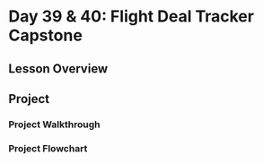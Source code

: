 # Day 39 & 40: Flight Deal Tracker Capstone
## Lesson Overview
## Project
### Project Walkthrough
### Project Flowchart